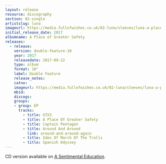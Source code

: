 ```yaml
---
layout: release
resource: discography
section: 02-single
artistslug: luna
imageurl: https://media.fullofwishes.co.uk/02-luna/sleeves/luna-a-place-of-greater-safety-lo-res.jpg
initial_release_date: 2017
albumname: A Place of Greater Safety
releases:
  - release:
    version: double-feature-10
    year: 2017
    releasedate: 2017-09-22
    type: album
    format: 10"
    label: Double Feature
    release_notes:
    catno:
    imageurl: https://media.fullofwishes.co.uk/02-luna/sleeves/luna-a-place-of-greater-safety-lo-res.jpg
    mbid:
    discogs:
    groups:
    - group: EP
      tracks:
        - title: GTX3
        - title: A Place Of Greater Safety
        - title: Captain Pentagon
        - title: Around And Around
          link: around-and-around-again
        - title: Ides Of March Of The Trolls
        - title: Spanish Odyssey
---
```

CD version available on <a href="/luna/releases/luna-a-sentimental-education/">A Sentimental Education</a>.
